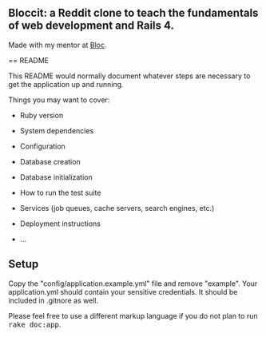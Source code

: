 ## Bloccit: a Reddit clone to teach the fundamentals of web development and Rails 4.

Made with my mentor at [Bloc](http://bloc.io).

== README

This README would normally document whatever steps are necessary to get the
application up and running.

Things you may want to cover:

* Ruby version

* System dependencies

* Configuration

* Database creation

* Database initialization

* How to run the test suite

* Services (job queues, cache servers, search engines, etc.)

* Deployment instructions

* ...


## Setup

Copy the "config/application.example.yml" file and remove "example". Your application.yml should contain your sensitive credentials. It should be included in .gitnore as well.

Please feel free to use a different markup language if you do not plan to run
<tt>rake doc:app</tt>.
